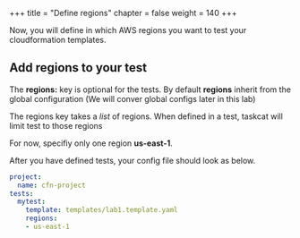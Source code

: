 +++
title = "Define regions"
chapter = false
weight = 140
+++

Now, you will define in which AWS regions you want to test your cloudformation templates.

## Add regions to your test

The **regions:** key is optional for the tests. By default **regions** inherit from the global 
configuration (We will conver global configs later in this lab)

The regions key takes a _list_ of regions. When defined in a  test, taskcat will 
limit test to those regions

For now, specifiy only one region **us-east-1**.

After you have defined tests, your config file should look as below.

```yaml
project:
  name: cfn-project
tests:
  mytest:
    template: templates/lab1.template.yaml
    regions:
    - us-east-1
```




